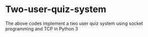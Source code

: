 # Two-user-quiz-system

The above codes implement a two user quiz system using socket programming and TCP in Python 3
